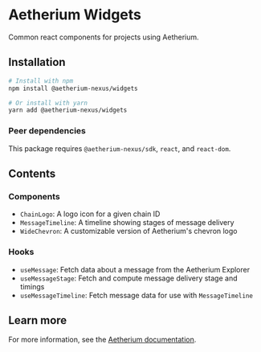 # Aetherium Widgets

Common react components for projects using Aetherium.

## Installation

```sh
# Install with npm
npm install @aetherium-nexus/widgets

# Or install with yarn
yarn add @aetherium-nexus/widgets
```

### Peer dependencies

This package requires `@aetherium-nexus/sdk`, `react`, and `react-dom`.

## Contents

### Components

- `ChainLogo`: A logo icon for a given chain ID
- `MessageTimeline`: A timeline showing stages of message delivery
- `WideChevron`: A customizable version of Aetherium's chevron logo

### Hooks

- `useMessage`: Fetch data about a message from the Aetherium Explorer
- `useMessageStage`: Fetch and compute message delivery stage and timings
- `useMessageTimeline`: Fetch message data for use with `MessageTimeline`

## Learn more

For more information, see the [Aetherium documentation](https://docs.aetherium-nexus.com/docs/intro).

